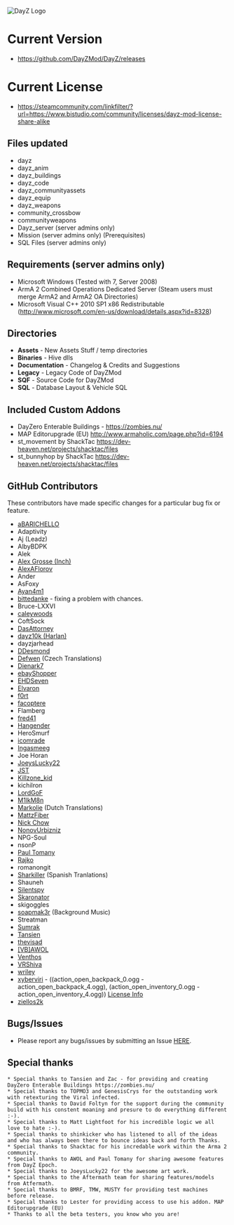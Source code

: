 ![DayZ Logo](http://dayz.com/assets/img/logos/header_logo.png)


Current Version
==================================
 - https://github.com/DayZMod/DayZ/releases
 
 Current License
=================================
 - https://steamcommunity.com/linkfilter/?url=https://www.bistudio.com/community/licenses/dayz-mod-license-share-alike
 
Files updated
------------
 - dayz
 - dayz_anim
 - dayz_buildings
 - dayz_code
 - dayz_communityassets
 - dayz_equip
 - dayz_weapons
 - community_crossbow
 - communityweapons
 - Dayz_server (server admins only)
 - Mission (server admins only) (Prerequisites)
 - SQL Files (server admins only)

Requirements (server admins only)
------------

 - Microsoft Windows (Tested with 7, Server 2008)
 - ArmA 2 Combined Operations Dedicated Server (Steam users must merge ArmA2 and ArmA2 OA Directories)
 - Microsoft Visual C++ 2010 SP1 x86 Redistributable (http://www.microsoft.com/en-us/download/details.aspx?id=8328)
 

Directories
-----------

 - **Assets** - New Assets Stuff / temp directories
 - **Binaries** - Hive dlls
 - **Documentation** - Changelog & Credits and Suggestions
 - **Legacy** - Legacy Code of DayZMod
 - **SQF** - Source Code for DayZMod
 - **SQL** - Database Layout & Vehicle SQL
 
Included Custom Addons
-----------

 - DayZero Enterable Buildings - https://zombies.nu/
 - MAP Editorupgrade (EU) http://www.armaholic.com/page.php?id=6194
 - st_movement by ShackTac https://dev-heaven.net/projects/shacktac/files
 - st_bunnyhop by ShackTac https://dev-heaven.net/projects/shacktac/files
 
GitHub Contributors
-----------

These contributors have made specific changes for a particular bug fix or
feature.

* [aBARICHELLO](https://github.com/aBARICHELLO)
* Adaptivity
* Aj (Leadz)
* AlbyBDPK
* Alek
* [Alex Grosse (Inch)](http://opendayz.net/...bers/inch.1011/)
* [AlexAFlorov](https://github.com/AlexAFlorov)
* Ander
* AsFoxy
* [Ayan4m1](https://github.com/Ayan4m1)
* [bittedanke](https://github.com/bittedanke) - fixing a problem with chances.
* Bruce-LXXVI
* [caleywoods](https://github.com/caleywoods)
* CoftSock
* [DasAttorney](https://github.com/DasAttorney)
* [dayz10k (Harlan)](https://github.com/dayz10k)
* dayzjarhead
* [DDesmond](https://github.com/ddesmond)
* [Defwen](https://github.com/Defwen) (Czech Translations)
* [Dienark7](https://github.com/Dienark7)
* [ebayShopper](https://github.com/ebayShopper)
* [EHDSeven](https://github.com/EHDSeven)
* [Elvaron](https://github.com/Elvaron)
* [f0rt](https://github.com/ashfor03)
* [facoptere](https://github.com/facoptere)
* Flamberg
* [fred41](https://github.com/fred41)
* [Hangender](https://github.com/hangender)
* HeroSmurf
* [icomrade](https://github.com/icomrade)
* [Ingasmeeg](https://github.com/Ingasmeeg)
* Joe Horan
* [JoeysLucky22](https://github.com/JoeysLucky22)
* [JST](https://github.com/Cybersam248)
* [Killzone_kid](https://github.com/Killzonekid)
* kichilron
* [LordGoF](https://github.com/LordGoF)
* [M1lkM8n](https://github.com/M1lkm8n)
* [Markolie](https://github.com/Markolie) (Dutch Translations)
* [MattzFiber](https://github.com/MattzFiber)
* [Nick Chow](https://github.com/Purplish)
* [NonovUrbizniz](https://github.com/NonovUrbizniz)
* NPG-Soul
* nsonP
* [Paul Tomany](https://github.com/Sequisha)
* [Rajko](https://github.com/rajkosto)
* romanongit
* [Sharkiller](https://github.com/Sharkiller) (Spanish Tranlations)
* Shauneh
* [Silentspy](https://github.com/Silentspy)
* [Skaronator](https://github.com/Skaronator)
* skigoggles
* [soapmak3r](https://github.com/soapmak3r) (Background Music)
* Streatman
* [Sumrak](http://www.nightstal...en_index_nc.php)
* [Tansien](https://github.com/Tansien)
* [thevisad](https://github.com/thevisad)
* [[VB]AWOL](https://github.com/vbawol)
* [Venthos](https://github.com/Venthos)
* [VRShiva](https://github.com/VRShiva)
* [wriley](https://github.com/wriley)
* [xyberviri](https://github.com/xyberviri) - ((action_open_backpack_0.ogg - action_open_backpack_4.ogg), (action_open_inventory_0.ogg - action_open_inventory_4.ogg)) [License Info](https://github.com/DayZMod/DayZ/issues/696)
* [ziellos2k](https://github.com/ziellos2k)

Bugs/Issues
-----------

* Please report any bugs/issues by submitting an Issue [HERE](https://github.com/DayZMod/DayZ/issues).

Special thanks
-----------

	* Special thanks to Tansien and Zac - for providing and creating DayZero Enterable Buildings https://zombies.nu/
	* Special thanks to TOPMO3 and GenesisCrys for the outstanding work with retexturing the Viral infected.
	* Special thanks to David Foltyn for the support during the community build with his constent moaning and presure to do everything different :-).
	* Special thanks to Matt Lightfoot for his incredible logic we all love to hate :-).
	* Special thanks to shinkicker who has listened to all of the ideas and who has always been there to bounce ideas back and forth Thanks.
	* Special thanks to Shacktac for his incredable work within the Arma 2 community.
	* Special thanks to AWOL and Paul Tomany for sharing awesome features from DayZ Epoch.
	* Special thanks to JoeysLucky22 for the awesome art work.
	* Special thanks to the Aftermath team for sharing features/models from Atfermath.
	* Special thanks to BMRF, TMW, MUSTY for providing test machines before release.
	* Special thanks to Lester for providing access to use his addon. MAP Editorupgrade (EU)
	* Thanks to all the beta testers, you know who you are!
